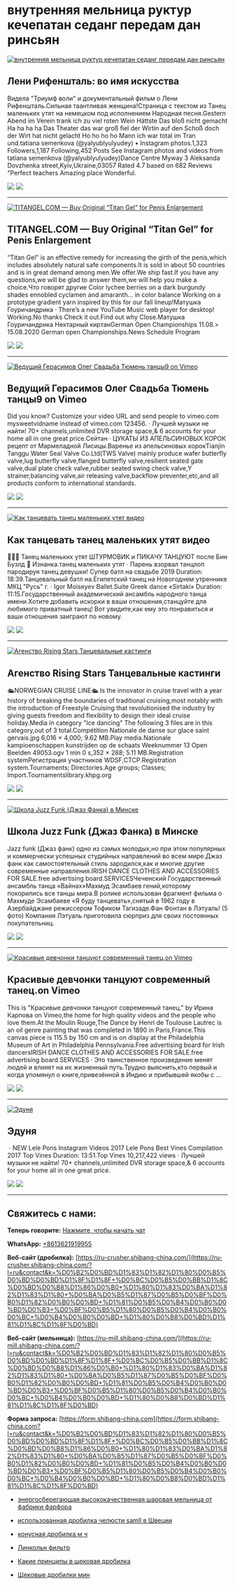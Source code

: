 # внутренняя мельница руктур кечепатан седанг передам дан ринсьян

<a href="https://swt.shibang-china.com/?l=ru&img&k=%D0%B2%D0%BD%D1%83%D1%82%D1%80%D0%B5%D0%BD%D0%BD%D1%8F%D1%8F+%D0%BC%D0%B5%D0%BB%D1%8C%D0%BD%D0%B8%D1%86%D0%B0+%D1%80%D1%83%D0%BA%D1%82%D1%83%D1%80+%D0%BA%D0%B5%D1%87%D0%B5%D0%BF%D0%B0%D1%82%D0%B0%D0%BD+%D1%81%D0%B5%D0%B4%D0%B0%D0%BD%D0%B3+%D0%BF%D0%B5%D1%80%D0%B5%D0%B4%D0%B0%D0%BC+%D0%B4%D0%B0%D0%BD+%D1%80%D0%B8%D0%BD%D1%81%D1%8C%D1%8F%D0%BD" target="_blank">![внутренняя мельница руктур кечепатан седанг передам дан ринсьян](http://static.shibang-china.com/all-800x300/1176.jpg)</a>

## Лени Рифеншталь: во имя искусства
Видела &quot;Триумф воли&quot; и документальный фильм о Лени Рифеншталь.Сильная таантливая женщина!Страница с текстом из Танец маленьких утят на немецком под исполнением Народная песня.Gestern Abend im Verein trank ich zu viel roten Wein H&#228;ttste Das blo&#223; nicht gemacht Ha ha ha ha Das Theater das war gro&#223; fiel der Wirtin auf den Scho&#223; doch der Wirt hat nicht gelacht Ho ho ho ho Mann ich war total im Tran und.tatiana semenkova (@yalyublyulyudey) • Instagram photos.1,323 Followers,1,187 Following,452 Posts See Instagram photos and videos from tatiana semenkova (@yalyublyulyudey)Dance Centre Myway 3 Aleksanda Dovzhenka street,Kyiv,Ukraine,03057 Rated 4.7 based on 682 Reviews &quot;Perfect teachers Amazing place Wonderful.


<a href="https://whatsapp.shibangsoft.com/WhatsApp.php" target="_blank" title="WhatsApp">![](http://static.shibang-china.com/icon/whatsapp.png)</a> <a href="https://swt.shibang-china.com/?l=ru&icon&k=%D0%B2%D0%BD%D1%83%D1%82%D1%80%D0%B5%D0%BD%D0%BD%D1%8F%D1%8F+%D0%BC%D0%B5%D0%BB%D1%8C%D0%BD%D0%B8%D1%86%D0%B0+%D1%80%D1%83%D0%BA%D1%82%D1%83%D1%80+%D0%BA%D0%B5%D1%87%D0%B5%D0%BF%D0%B0%D1%82%D0%B0%D0%BD+%D1%81%D0%B5%D0%B4%D0%B0%D0%BD%D0%B3+%D0%BF%D0%B5%D1%80%D0%B5%D0%B4%D0%B0%D0%BC+%D0%B4%D0%B0%D0%BD+%D1%80%D0%B8%D0%BD%D1%81%D1%8C%D1%8F%D0%BD" target="_blank">![](http://static.shibang-china.com/icon/chat-ru.png)</a>

---

<a href="https://swt.shibang-china.com/?l=ru&img&k=%D0%B2%D0%BD%D1%83%D1%82%D1%80%D0%B5%D0%BD%D0%BD%D1%8F%D1%8F+%D0%BC%D0%B5%D0%BB%D1%8C%D0%BD%D0%B8%D1%86%D0%B0+%D1%80%D1%83%D0%BA%D1%82%D1%83%D1%80+%D0%BA%D0%B5%D1%87%D0%B5%D0%BF%D0%B0%D1%82%D0%B0%D0%BD+%D1%81%D0%B5%D0%B4%D0%B0%D0%BD%D0%B3+%D0%BF%D0%B5%D1%80%D0%B5%D0%B4%D0%B0%D0%BC+%D0%B4%D0%B0%D0%BD+%D1%80%D0%B8%D0%BD%D1%81%D1%8C%D1%8F%D0%BD" target="_blank">![TITANGEL.COM — Buy Original “Titan Gel” for Penis Enlargement](http://static.shibang-china.com/all-800x300/633.jpg)</a>

## TITANGEL.COM — Buy Original “Titan Gel” for Penis Enlargement
“Titan Gel” is an effective remedy for increasing the girth of the penis,which includes absolutely natural safe components.It is sold in about 50 countries and is in great demand among men.We offer.We ship fast.If you have any questions,we will be glad to answer them,we will help you make a choice.Что говорят другие Color lychee berries on a dark burgundy shades ennobled cyclamen and amaranth… in color balance Working on a prototype gradient yarn inspired by this for our fall lineup!Матушка Гоуричандрика&nbsp;&#0183;&#32;There’s a new YouTube Music web player for desktop! Working.No thanks Check it out.Find out why Close.Матушка Гоуричандрика Нектарный киртанGerman Open Championships 11.08.&gt; 15.08.2020 German open Championships.News Schedule Program


<a href="https://whatsapp.shibangsoft.com/WhatsApp.php" target="_blank" title="WhatsApp">![](http://static.shibang-china.com/icon/whatsapp.png)</a> <a href="https://swt.shibang-china.com/?l=ru&icon&k=%D0%B2%D0%BD%D1%83%D1%82%D1%80%D0%B5%D0%BD%D0%BD%D1%8F%D1%8F+%D0%BC%D0%B5%D0%BB%D1%8C%D0%BD%D0%B8%D1%86%D0%B0+%D1%80%D1%83%D0%BA%D1%82%D1%83%D1%80+%D0%BA%D0%B5%D1%87%D0%B5%D0%BF%D0%B0%D1%82%D0%B0%D0%BD+%D1%81%D0%B5%D0%B4%D0%B0%D0%BD%D0%B3+%D0%BF%D0%B5%D1%80%D0%B5%D0%B4%D0%B0%D0%BC+%D0%B4%D0%B0%D0%BD+%D1%80%D0%B8%D0%BD%D1%81%D1%8C%D1%8F%D0%BD" target="_blank">![](http://static.shibang-china.com/icon/chat-ru.png)</a>

---

<a href="https://swt.shibang-china.com/?l=ru&img&k=%D0%B2%D0%BD%D1%83%D1%82%D1%80%D0%B5%D0%BD%D0%BD%D1%8F%D1%8F+%D0%BC%D0%B5%D0%BB%D1%8C%D0%BD%D0%B8%D1%86%D0%B0+%D1%80%D1%83%D0%BA%D1%82%D1%83%D1%80+%D0%BA%D0%B5%D1%87%D0%B5%D0%BF%D0%B0%D1%82%D0%B0%D0%BD+%D1%81%D0%B5%D0%B4%D0%B0%D0%BD%D0%B3+%D0%BF%D0%B5%D1%80%D0%B5%D0%B4%D0%B0%D0%BC+%D0%B4%D0%B0%D0%BD+%D1%80%D0%B8%D0%BD%D1%81%D1%8C%D1%8F%D0%BD" target="_blank">![Ведущий Герасимов Олег Свадьба Тюмень танцы9 on Vimeo](http://static.shibang-china.com/all-800x300/848.jpg)</a>

## Ведущий Герасимов Олег Свадьба Тюмень танцы9 on Vimeo
Did you know? Customize your video URL and send people to vimeo.com mysweetvidname instead of vimeo.com 123456.&nbsp;&#0183;&#32;Лучшей музыки не найти! 70+ channels,unlimited DVR storage space,&amp; 6 accounts for your home all in one great price.Сейтан&nbsp;&#0183;&#32;ЦУКАТЫ ИЗ АПЕЛЬСИНОВЫХ КОРОК рецепт от Мармеладной Лисицы.Варенье из апельсиновых корокTianjin Tanggu Water Seal Valve Co.Ltd(TWS Valve) mainly produce wafer butterfly valve,lug butterfly valve,flanged butterfly valve,resilient seated gate valve,dual plate check valve,rubber seated swing check valve,Y strainer,balancing valve,air releasing valve,backflow preventer,etc,and all products conform to international standards.


<a href="https://whatsapp.shibangsoft.com/WhatsApp.php" target="_blank" title="WhatsApp">![](http://static.shibang-china.com/icon/whatsapp.png)</a> <a href="https://swt.shibang-china.com/?l=ru&icon&k=%D0%B2%D0%BD%D1%83%D1%82%D1%80%D0%B5%D0%BD%D0%BD%D1%8F%D1%8F+%D0%BC%D0%B5%D0%BB%D1%8C%D0%BD%D0%B8%D1%86%D0%B0+%D1%80%D1%83%D0%BA%D1%82%D1%83%D1%80+%D0%BA%D0%B5%D1%87%D0%B5%D0%BF%D0%B0%D1%82%D0%B0%D0%BD+%D1%81%D0%B5%D0%B4%D0%B0%D0%BD%D0%B3+%D0%BF%D0%B5%D1%80%D0%B5%D0%B4%D0%B0%D0%BC+%D0%B4%D0%B0%D0%BD+%D1%80%D0%B8%D0%BD%D1%81%D1%8C%D1%8F%D0%BD" target="_blank">![](http://static.shibang-china.com/icon/chat-ru.png)</a>

---

<a href="https://swt.shibang-china.com/?l=ru&img&k=%D0%B2%D0%BD%D1%83%D1%82%D1%80%D0%B5%D0%BD%D0%BD%D1%8F%D1%8F+%D0%BC%D0%B5%D0%BB%D1%8C%D0%BD%D0%B8%D1%86%D0%B0+%D1%80%D1%83%D0%BA%D1%82%D1%83%D1%80+%D0%BA%D0%B5%D1%87%D0%B5%D0%BF%D0%B0%D1%82%D0%B0%D0%BD+%D1%81%D0%B5%D0%B4%D0%B0%D0%BD%D0%B3+%D0%BF%D0%B5%D1%80%D0%B5%D0%B4%D0%B0%D0%BC+%D0%B4%D0%B0%D0%BD+%D1%80%D0%B8%D0%BD%D1%81%D1%8C%D1%8F%D0%BD" target="_blank">![Как танцевать танец маленьких утят видео](http://static.shibang-china.com/all-800x300/1368.jpg)</a>

## Как танцевать танец маленьких утят видео
🐥🐥🐥 Танец маленьких утят ШТУРМОВИК и ПИКАЧУ ТАНЦУЮТ после Бин Бузлд 👻 Изнанка.танец маленьких утят&nbsp;&#0183;&#32;Парень взорвал танцлоп пародируя танец девушки! Супер батл на свадьбе 2019 Duration: 18:39.Танцевальный батл на.Египетский танец на Новогоднем утреннике МКЦ &quot;Русь&quot; г.&nbsp;&#0183;&#32;Igor Moiseyev Ballet.Suite Greek dance &#171;Sirtaki&#187; Duration: 11:15.Государственный академический ансамбль народного танца имени.Хотите добавить искорки в ваши отношения,станцуйте для любимого приватный танец! Вот увидите,как ему это понравиться и ваши отношения заиграют по новому.


<a href="https://whatsapp.shibangsoft.com/WhatsApp.php" target="_blank" title="WhatsApp">![](http://static.shibang-china.com/icon/whatsapp.png)</a> <a href="https://swt.shibang-china.com/?l=ru&icon&k=%D0%B2%D0%BD%D1%83%D1%82%D1%80%D0%B5%D0%BD%D0%BD%D1%8F%D1%8F+%D0%BC%D0%B5%D0%BB%D1%8C%D0%BD%D0%B8%D1%86%D0%B0+%D1%80%D1%83%D0%BA%D1%82%D1%83%D1%80+%D0%BA%D0%B5%D1%87%D0%B5%D0%BF%D0%B0%D1%82%D0%B0%D0%BD+%D1%81%D0%B5%D0%B4%D0%B0%D0%BD%D0%B3+%D0%BF%D0%B5%D1%80%D0%B5%D0%B4%D0%B0%D0%BC+%D0%B4%D0%B0%D0%BD+%D1%80%D0%B8%D0%BD%D1%81%D1%8C%D1%8F%D0%BD" target="_blank">![](http://static.shibang-china.com/icon/chat-ru.png)</a>

---

<a href="https://swt.shibang-china.com/?l=ru&img&k=%D0%B2%D0%BD%D1%83%D1%82%D1%80%D0%B5%D0%BD%D0%BD%D1%8F%D1%8F+%D0%BC%D0%B5%D0%BB%D1%8C%D0%BD%D0%B8%D1%86%D0%B0+%D1%80%D1%83%D0%BA%D1%82%D1%83%D1%80+%D0%BA%D0%B5%D1%87%D0%B5%D0%BF%D0%B0%D1%82%D0%B0%D0%BD+%D1%81%D0%B5%D0%B4%D0%B0%D0%BD%D0%B3+%D0%BF%D0%B5%D1%80%D0%B5%D0%B4%D0%B0%D0%BC+%D0%B4%D0%B0%D0%BD+%D1%80%D0%B8%D0%BD%D1%81%D1%8C%D1%8F%D0%BD" target="_blank">![Агенство Rising Stars Танцевальные кастинги](http://static.shibang-china.com/all-800x300/1200.jpg)</a>

## Агенство Rising Stars Танцевальные кастинги
🛳️NORWEGIAN CRUISE LINE🛳️ Is the innovator in cruise travel with a year history of breaking the boundaries of traditional cruising,most notably with the introduction of Freestyle Cruising that revolutionised the industry by giving guests freedom and flexibility to design their ideal cruise holiday.Media in category &quot;Ice dancing&quot; The following 3 files are in this category,out of 3 total.Comp&#233;tition Nationale de danse sur glace saint gervais.jpg 6,016 &#215; 4,000; 9.62 MB.Play media.Nationale kampioenschappen kunstrijden op de schaats Weeknummer 13 Open Beelden 49053.ogv 1 min 0 s,352 &#215; 288; 5.11 MB.Registration systemРегистрация участников WDSF,СТСР.Registration system.Tournaments; Directories.Age groups; Classes; Import.Tournamentslibrary.khpg.org


<a href="https://whatsapp.shibangsoft.com/WhatsApp.php" target="_blank" title="WhatsApp">![](http://static.shibang-china.com/icon/whatsapp.png)</a> <a href="https://swt.shibang-china.com/?l=ru&icon&k=%D0%B2%D0%BD%D1%83%D1%82%D1%80%D0%B5%D0%BD%D0%BD%D1%8F%D1%8F+%D0%BC%D0%B5%D0%BB%D1%8C%D0%BD%D0%B8%D1%86%D0%B0+%D1%80%D1%83%D0%BA%D1%82%D1%83%D1%80+%D0%BA%D0%B5%D1%87%D0%B5%D0%BF%D0%B0%D1%82%D0%B0%D0%BD+%D1%81%D0%B5%D0%B4%D0%B0%D0%BD%D0%B3+%D0%BF%D0%B5%D1%80%D0%B5%D0%B4%D0%B0%D0%BC+%D0%B4%D0%B0%D0%BD+%D1%80%D0%B8%D0%BD%D1%81%D1%8C%D1%8F%D0%BD" target="_blank">![](http://static.shibang-china.com/icon/chat-ru.png)</a>

---

<a href="https://swt.shibang-china.com/?l=ru&img&k=%D0%B2%D0%BD%D1%83%D1%82%D1%80%D0%B5%D0%BD%D0%BD%D1%8F%D1%8F+%D0%BC%D0%B5%D0%BB%D1%8C%D0%BD%D0%B8%D1%86%D0%B0+%D1%80%D1%83%D0%BA%D1%82%D1%83%D1%80+%D0%BA%D0%B5%D1%87%D0%B5%D0%BF%D0%B0%D1%82%D0%B0%D0%BD+%D1%81%D0%B5%D0%B4%D0%B0%D0%BD%D0%B3+%D0%BF%D0%B5%D1%80%D0%B5%D0%B4%D0%B0%D0%BC+%D0%B4%D0%B0%D0%BD+%D1%80%D0%B8%D0%BD%D1%81%D1%8C%D1%8F%D0%BD" target="_blank">![Школа Juzz Funk (Джаз Фанка) в Минске](http://static.shibang-china.com/all-800x300/119.jpg)</a>

## Школа Juzz Funk (Джаз Фанка) в Минске
Jazz funk (Джаз фанк) одно из самых молодых,но при этом популярных и коммерчески успешных студийных направлений во всем мире.Джаз фанк как самостоятельный стиль зародился,как и многие другие современные направления.IRISH DANCE CLOTHES AND ACCESSORIES FOR SALE.free advertising board.SERVICESЧеченский Государственный ансамбль танца &#171;Вайнах&#187;Махмуд Эсамбаев гений,которому покорились все танцы мира.В ролике использован фрагмент фильма о Махмуде Эсамбаеве &#171;Я буду танцевать&#187;,снятый в 1962 году в Азербайджане режиссером Тофиком Тагизаде.Фан Фонтан в Лэтуаль! (5 фото) Компания Лэтуаль приготовила сюрприз для своих постоянных покупательниц.


<a href="https://whatsapp.shibangsoft.com/WhatsApp.php" target="_blank" title="WhatsApp">![](http://static.shibang-china.com/icon/whatsapp.png)</a> <a href="https://swt.shibang-china.com/?l=ru&icon&k=%D0%B2%D0%BD%D1%83%D1%82%D1%80%D0%B5%D0%BD%D0%BD%D1%8F%D1%8F+%D0%BC%D0%B5%D0%BB%D1%8C%D0%BD%D0%B8%D1%86%D0%B0+%D1%80%D1%83%D0%BA%D1%82%D1%83%D1%80+%D0%BA%D0%B5%D1%87%D0%B5%D0%BF%D0%B0%D1%82%D0%B0%D0%BD+%D1%81%D0%B5%D0%B4%D0%B0%D0%BD%D0%B3+%D0%BF%D0%B5%D1%80%D0%B5%D0%B4%D0%B0%D0%BC+%D0%B4%D0%B0%D0%BD+%D1%80%D0%B8%D0%BD%D1%81%D1%8C%D1%8F%D0%BD" target="_blank">![](http://static.shibang-china.com/icon/chat-ru.png)</a>

---

<a href="https://swt.shibang-china.com/?l=ru&img&k=%D0%B2%D0%BD%D1%83%D1%82%D1%80%D0%B5%D0%BD%D0%BD%D1%8F%D1%8F+%D0%BC%D0%B5%D0%BB%D1%8C%D0%BD%D0%B8%D1%86%D0%B0+%D1%80%D1%83%D0%BA%D1%82%D1%83%D1%80+%D0%BA%D0%B5%D1%87%D0%B5%D0%BF%D0%B0%D1%82%D0%B0%D0%BD+%D1%81%D0%B5%D0%B4%D0%B0%D0%BD%D0%B3+%D0%BF%D0%B5%D1%80%D0%B5%D0%B4%D0%B0%D0%BC+%D0%B4%D0%B0%D0%BD+%D1%80%D0%B8%D0%BD%D1%81%D1%8C%D1%8F%D0%BD" target="_blank">![Красивые девчонки танцуют современный танец.on Vimeo](http://static.shibang-china.com/all-800x300/468.jpg)</a>

## Красивые девчонки танцуют современный танец.on Vimeo
This is &quot;Красивые девчонки танцуют современный танец.&quot; by Ирина Карпова on Vimeo,the home for high quality videos and the people who love them.At the Moulin Rouge,The Dance by Henri de Toulouse Lautrec is an oil genre painting that was completed in 1890 in Paris,France.This canvas piece is 115.5 by 150 cm and is on display at the Philadelphia Museum of Art in Philadelphia Pennsylvania.Free advertising board for Irish dancersIRISH DANCE CLOTHES AND ACCESSORIES FOR SALE.free advertising board.SERVICES&nbsp;&#0183;&#32;Это таинственное произведение менят людей и влияет на их жизненный путь.Трудно выяснить,кто первый и когда упомянул о книге,привезённой в Индию и прибывшей якобы с …


<a href="https://whatsapp.shibangsoft.com/WhatsApp.php" target="_blank" title="WhatsApp">![](http://static.shibang-china.com/icon/whatsapp.png)</a> <a href="https://swt.shibang-china.com/?l=ru&icon&k=%D0%B2%D0%BD%D1%83%D1%82%D1%80%D0%B5%D0%BD%D0%BD%D1%8F%D1%8F+%D0%BC%D0%B5%D0%BB%D1%8C%D0%BD%D0%B8%D1%86%D0%B0+%D1%80%D1%83%D0%BA%D1%82%D1%83%D1%80+%D0%BA%D0%B5%D1%87%D0%B5%D0%BF%D0%B0%D1%82%D0%B0%D0%BD+%D1%81%D0%B5%D0%B4%D0%B0%D0%BD%D0%B3+%D0%BF%D0%B5%D1%80%D0%B5%D0%B4%D0%B0%D0%BC+%D0%B4%D0%B0%D0%BD+%D1%80%D0%B8%D0%BD%D1%81%D1%8C%D1%8F%D0%BD" target="_blank">![](http://static.shibang-china.com/icon/chat-ru.png)</a>

---

<a href="https://swt.shibang-china.com/?l=ru&img&k=%D0%B2%D0%BD%D1%83%D1%82%D1%80%D0%B5%D0%BD%D0%BD%D1%8F%D1%8F+%D0%BC%D0%B5%D0%BB%D1%8C%D0%BD%D0%B8%D1%86%D0%B0+%D1%80%D1%83%D0%BA%D1%82%D1%83%D1%80+%D0%BA%D0%B5%D1%87%D0%B5%D0%BF%D0%B0%D1%82%D0%B0%D0%BD+%D1%81%D0%B5%D0%B4%D0%B0%D0%BD%D0%B3+%D0%BF%D0%B5%D1%80%D0%B5%D0%B4%D0%B0%D0%BC+%D0%B4%D0%B0%D0%BD+%D1%80%D0%B8%D0%BD%D1%81%D1%8C%D1%8F%D0%BD" target="_blank">![Эдуня](http://static.shibang-china.com/all-800x300/267.jpg)</a>

## Эдуня
&nbsp;&#0183;&#32;NEW Lele Pons Instagram Videos 2017 Lele Pons Best Vines Compilation 2017 Top Vines Duration: 13:51.Top Vines 10,217,422 views&nbsp;&#0183;&#32;Лучшей музыки не найти! 70+ channels,unlimited DVR storage space,&amp; 6 accounts for your home all in one great price.

<a href="https://whatsapp.shibangsoft.com/WhatsApp.php" target="_blank" title="WhatsApp">![](http://static.shibang-china.com/icon/whatsapp.png)</a> <a href="https://swt.shibang-china.com/?l=ru&icon&k=%D0%B2%D0%BD%D1%83%D1%82%D1%80%D0%B5%D0%BD%D0%BD%D1%8F%D1%8F+%D0%BC%D0%B5%D0%BB%D1%8C%D0%BD%D0%B8%D1%86%D0%B0+%D1%80%D1%83%D0%BA%D1%82%D1%83%D1%80+%D0%BA%D0%B5%D1%87%D0%B5%D0%BF%D0%B0%D1%82%D0%B0%D0%BD+%D1%81%D0%B5%D0%B4%D0%B0%D0%BD%D0%B3+%D0%BF%D0%B5%D1%80%D0%B5%D0%B4%D0%B0%D0%BC+%D0%B4%D0%B0%D0%BD+%D1%80%D0%B8%D0%BD%D1%81%D1%8C%D1%8F%D0%BD" target="_blank">![](http://static.shibang-china.com/icon/chat-ru.png)</a>

---
## Свяжитесь с нами:

**Теперь говорите:** [Нажмите, чтобы начать чат](https://swt.shibang-china.com?l=ru&contact&k=%D0%B2%D0%BD%D1%83%D1%82%D1%80%D0%B5%D0%BD%D0%BD%D1%8F%D1%8F+%D0%BC%D0%B5%D0%BB%D1%8C%D0%BD%D0%B8%D1%86%D0%B0+%D1%80%D1%83%D0%BA%D1%82%D1%83%D1%80+%D0%BA%D0%B5%D1%87%D0%B5%D0%BF%D0%B0%D1%82%D0%B0%D0%BD+%D1%81%D0%B5%D0%B4%D0%B0%D0%BD%D0%B3+%D0%BF%D0%B5%D1%80%D0%B5%D0%B4%D0%B0%D0%BC+%D0%B4%D0%B0%D0%BD+%D1%80%D0%B8%D0%BD%D1%81%D1%8C%D1%8F%D0%BD)

**WhatsApp:**  [+8613621919955](https://whatsapp.shibangsoft.com/WhatsApp.php)

**Веб-сайт (дробилка):** [https://ru-crusher.shibang-china.com/](https://ru-crusher.shibang-china.com/?l=ru&contact&k=%D0%B2%D0%BD%D1%83%D1%82%D1%80%D0%B5%D0%BD%D0%BD%D1%8F%D1%8F+%D0%BC%D0%B5%D0%BB%D1%8C%D0%BD%D0%B8%D1%86%D0%B0+%D1%80%D1%83%D0%BA%D1%82%D1%83%D1%80+%D0%BA%D0%B5%D1%87%D0%B5%D0%BF%D0%B0%D1%82%D0%B0%D0%BD+%D1%81%D0%B5%D0%B4%D0%B0%D0%BD%D0%B3+%D0%BF%D0%B5%D1%80%D0%B5%D0%B4%D0%B0%D0%BC+%D0%B4%D0%B0%D0%BD+%D1%80%D0%B8%D0%BD%D1%81%D1%8C%D1%8F%D0%BD)

**Веб-сайт (мельница):** [https://ru-mill.shibang-china.com/](https://ru-mill.shibang-china.com/?l=ru&contact&k=%D0%B2%D0%BD%D1%83%D1%82%D1%80%D0%B5%D0%BD%D0%BD%D1%8F%D1%8F+%D0%BC%D0%B5%D0%BB%D1%8C%D0%BD%D0%B8%D1%86%D0%B0+%D1%80%D1%83%D0%BA%D1%82%D1%83%D1%80+%D0%BA%D0%B5%D1%87%D0%B5%D0%BF%D0%B0%D1%82%D0%B0%D0%BD+%D1%81%D0%B5%D0%B4%D0%B0%D0%BD%D0%B3+%D0%BF%D0%B5%D1%80%D0%B5%D0%B4%D0%B0%D0%BC+%D0%B4%D0%B0%D0%BD+%D1%80%D0%B8%D0%BD%D1%81%D1%8C%D1%8F%D0%BD)

**Форма запроса:** [https://form.shibang-china.com](https://form.shibang-china.com?l=ru&contact&k=%D0%B2%D0%BD%D1%83%D1%82%D1%80%D0%B5%D0%BD%D0%BD%D1%8F%D1%8F+%D0%BC%D0%B5%D0%BB%D1%8C%D0%BD%D0%B8%D1%86%D0%B0+%D1%80%D1%83%D0%BA%D1%82%D1%83%D1%80+%D0%BA%D0%B5%D1%87%D0%B5%D0%BF%D0%B0%D1%82%D0%B0%D0%BD+%D1%81%D0%B5%D0%B4%D0%B0%D0%BD%D0%B3+%D0%BF%D0%B5%D1%80%D0%B5%D0%B4%D0%B0%D0%BC+%D0%B4%D0%B0%D0%BD+%D1%80%D0%B8%D0%BD%D1%81%D1%8C%D1%8F%D0%BD)

* [энергосберегающая высококачественная шаровая мельница от фабрики фарфора](../123/%D1%8D%D0%BD%D0%B5%D1%80%D0%B3%D0%BE%D1%81%D0%B1%D0%B5%D1%80%D0%B5%D0%B3%D0%B0%D1%8E%D1%89%D0%B0%D1%8F%20%D0%B2%D1%8B%D1%81%D0%BE%D0%BA%D0%BE%D0%BA%D0%B0%D1%87%D0%B5%D1%81%D1%82%D0%B2%D0%B5%D0%BD%D0%BD%D0%B0%D1%8F%20%D1%88%D0%B0%D1%80%D0%BE%D0%B2%D0%B0%D1%8F%20%D0%BC%D0%B5%D0%BB%D1%8C%D0%BD%D0%B8%D1%86%D0%B0%20%D0%BE%D1%82%20%D1%84%D0%B0%D0%B1%D1%80%D0%B8%D0%BA%D0%B8%20%D1%84%D0%B0%D1%80%D1%84%D0%BE%D1%80%D0%B0.md)

* [использованная дробилка челюсти samll в Швеции](../122/%D0%B8%D1%81%D0%BF%D0%BE%D0%BB%D1%8C%D0%B7%D0%BE%D0%B2%D0%B0%D0%BD%D0%BD%D0%B0%D1%8F%20%D0%B4%D1%80%D0%BE%D0%B1%D0%B8%D0%BB%D0%BA%D0%B0%20%D1%87%D0%B5%D0%BB%D1%8E%D1%81%D1%82%D0%B8%20samll%20%D0%B2%20%D0%A8%D0%B2%D0%B5%D1%86%D0%B8%D0%B8.md)

* [конусная дробилка м  ч](../125/%D0%BA%D0%BE%D0%BD%D1%83%D1%81%D0%BD%D0%B0%D1%8F%20%D0%B4%D1%80%D0%BE%D0%B1%D0%B8%D0%BB%D0%BA%D0%B0%20%D0%BC%20%20%D1%87.md)

* [Линкольн фильтр](../122/%D0%9B%D0%B8%D0%BD%D0%BA%D0%BE%D0%BB%D1%8C%D0%BD%20%D1%84%D0%B8%D0%BB%D1%8C%D1%82%D1%80.md)

* [Какие принципы в щековая дробилка](../123/%D0%9A%D0%B0%D0%BA%D0%B8%D0%B5%20%D0%BF%D1%80%D0%B8%D0%BD%D1%86%D0%B8%D0%BF%D1%8B%20%D0%B2%20%D1%89%D0%B5%D0%BA%D0%BE%D0%B2%D0%B0%D1%8F%20%D0%B4%D1%80%D0%BE%D0%B1%D0%B8%D0%BB%D0%BA%D0%B0.md)

* [Щековые дробилки мин](../124/%D0%A9%D0%B5%D0%BA%D0%BE%D0%B2%D1%8B%D0%B5%20%D0%B4%D1%80%D0%BE%D0%B1%D0%B8%D0%BB%D0%BA%D0%B8%20%D0%BC%D0%B8%D0%BD.md)